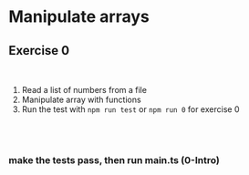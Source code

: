 <!-- .slide: class="exercice" -->

# Manipulate arrays

## Exercise 0

<br>

1. Read a list of numbers from a file
1. Manipulate array with functions
1. Run the test with `npm run test` or `npm run 0` for exercise 0

<br>
<br>

### make the tests pass, then run main.ts (0-Intro)
